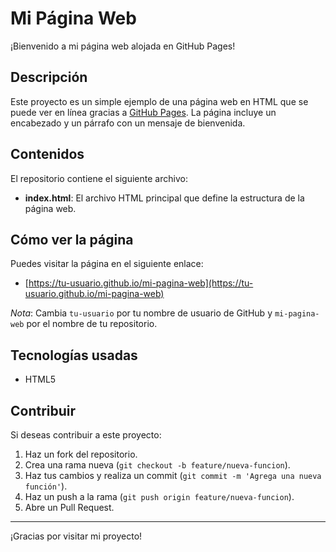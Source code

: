 # Mi Página Web

¡Bienvenido a mi página web alojada en GitHub Pages!

## Descripción

Este proyecto es un simple ejemplo de una página web en HTML que se puede ver en línea gracias a [GitHub Pages](https://pages.github.com/). La página incluye un encabezado y un párrafo con un mensaje de bienvenida.

## Contenidos

El repositorio contiene el siguiente archivo:
- **index.html**: El archivo HTML principal que define la estructura de la página web.

## Cómo ver la página

Puedes visitar la página en el siguiente enlace:
- [https://tu-usuario.github.io/mi-pagina-web](https://tu-usuario.github.io/mi-pagina-web)

*Nota*: Cambia `tu-usuario` por tu nombre de usuario de GitHub y `mi-pagina-web` por el nombre de tu repositorio.

## Tecnologías usadas

- HTML5

## Contribuir

Si deseas contribuir a este proyecto:
1. Haz un fork del repositorio.
2. Crea una rama nueva (`git checkout -b feature/nueva-funcion`).
3. Haz tus cambios y realiza un commit (`git commit -m 'Agrega una nueva función'`).
4. Haz un push a la rama (`git push origin feature/nueva-funcion`).
5. Abre un Pull Request.

---

¡Gracias por visitar mi proyecto!
